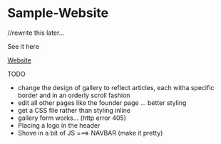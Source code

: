 # Sample-Website
//rewrite this later...

See it here

<a href="https://lujaina-e.github.io/Sample-Website/index.html">Website </a>

TODO
- change the design of gallery to reflect articles, each witha specific border and in an orderly scroll fashion
- edit all other pages like the founder page ... better styling
- get a CSS file rather than styling inline
- gallery form works... (http error 405)
- Placing a logo in the header
- Shove in a bit of JS   ===> NAVBAR (make it pretty)
